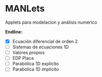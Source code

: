 # MANLets
Applets para modelacion y análisis numérico

**Endline:**
- [x] Ecuación diferencial de orden 2
- [ ] Sistemas de ecuaciones 1D
- [ ] Valores propios
- [ ] EDP Placa
- [ ] Parabólica 1D explícito
- [ ] Parabolica 1D implícito 